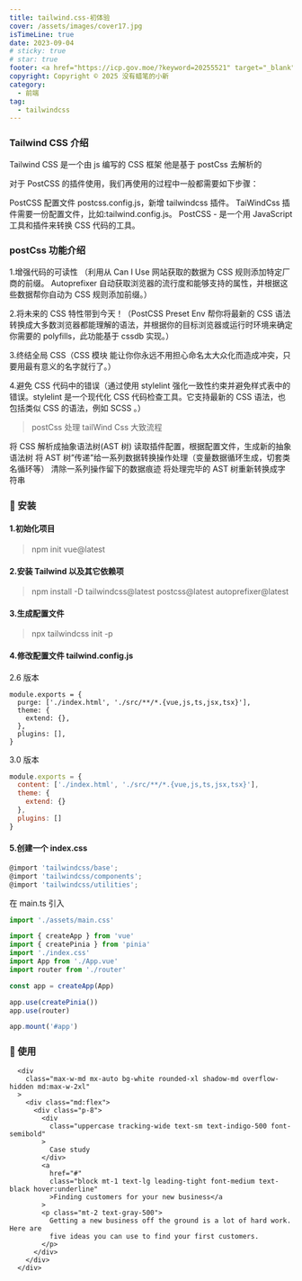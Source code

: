 ```yaml
---
title: tailwind.css-初体验
cover: /assets/images/cover17.jpg
isTimeLine: true
date: 2023-09-04
# sticky: true
# star: true
footer: <a href="https://icp.gov.moe/?keyword=20255521" target="_blank">萌 ICP 备 20255521 号</a>
copyright: Copyright © 2025 没有蜡笔的小新
category:
  - 前端
tag:
  - tailwindcss
---
```


### Tailwind CSS 介绍

Tailwind CSS 是一个由 js 编写的 CSS 框架 他是基于 postCss 去解析的

对于 PostCSS 的插件使用，我们再使用的过程中一般都需要如下步骤：

PostCSS 配置文件 postcss.config.js，新增 tailwindcss 插件。
TaiWindCss 插件需要一份配置文件，比如:tailwind.config.js。
PostCSS - 是一个用 JavaScript 工具和插件来转换 CSS 代码的工具。

### postCss 功能介绍

1.增强代码的可读性 （利用从 Can I Use 网站获取的数据为 CSS 规则添加特定厂商的前缀。 Autoprefixer 自动获取浏览器的流行度和能够支持的属性，并根据这些数据帮你自动为 CSS 规则添加前缀。）

2.将未来的 CSS 特性带到今天！（PostCSS Preset Env 帮你将最新的 CSS 语法转换成大多数浏览器都能理解的语法，并根据你的目标浏览器或运行时环境来确定你需要的 polyfills，此功能基于 cssdb 实现。）

3.终结全局 CSS（CSS 模块 能让你你永远不用担心命名太大众化而造成冲突，只要用最有意义的名字就行了。）

4.避免 CSS 代码中的错误（通过使用 stylelint 强化一致性约束并避免样式表中的错误。stylelint 是一个现代化 CSS 代码检查工具。它支持最新的 CSS 语法，也包括类似 CSS 的语法，例如 SCSS 。）

> postCss 处理 tailWind Css 大致流程

将 CSS 解析成抽象语法树(AST 树)
读取插件配置，根据配置文件，生成新的抽象语法树
将 AST 树”传递”给一系列数据转换操作处理（变量数据循环生成，切套类名循环等）
清除一系列操作留下的数据痕迹
将处理完毕的 AST 树重新转换成字符串

### 💎 安装

#### 1.初始化项目

> npm init vue@latest

#### 2.安装 Tailwind 以及其它依赖项

> npm install -D tailwindcss@latest postcss@latest autoprefixer@latest

#### 3.生成配置文件

> npx tailwindcss init -p

#### 4.修改配置文件 tailwind.config.js

2.6 版本

```2.6版本
module.exports = {
  purge: ['./index.html', './src/**/*.{vue,js,ts,jsx,tsx}'],
  theme: {
    extend: {},
  },
  plugins: [],
}
```

3.0 版本

```js
module.exports = {
  content: ['./index.html', './src/**/*.{vue,js,ts,jsx,tsx}'],
  theme: {
    extend: {}
  },
  plugins: []
}
```

#### 5.创建一个 index.css

```js
@import 'tailwindcss/base';
@import 'tailwindcss/components';
@import 'tailwindcss/utilities';
```

在 main.ts 引入

```js
import './assets/main.css'

import { createApp } from 'vue'
import { createPinia } from 'pinia'
import './index.css'
import App from './App.vue'
import router from './router'

const app = createApp(App)

app.use(createPinia())
app.use(router)

app.mount('#app')
```

### 💎 使用

```vue
  <div
    class="max-w-md mx-auto bg-white rounded-xl shadow-md overflow-hidden md:max-w-2xl"
  >
    <div class="md:flex">
      <div class="p-8">
        <div
          class="uppercase tracking-wide text-sm text-indigo-500 font-semibold"
        >
          Case study
        </div>
        <a
          href="#"
          class="block mt-1 text-lg leading-tight font-medium text-black hover:underline"
          >Finding customers for your new business</a
        >
        <p class="mt-2 text-gray-500">
          Getting a new business off the ground is a lot of hard work. Here are
          five ideas you can use to find your first customers.
        </p>
      </div>
    </div>
  </div>
```
